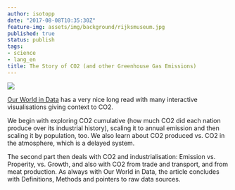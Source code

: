 ```yaml
---
author: isotopp
date: "2017-08-08T10:35:30Z"
feature-img: assets/img/background/rijksmuseum.jpg
published: true
status: publish
tags:
- science
- lang_en
title: The Story of CO2 (and other Greenhouse Gas Emissions)
---
```

[![](/uploads/2017/08/co2-per-capita-640x455.jpg)](https://ourworldindata.org/co2-and-other-greenhouse-gas-emissions/)

[Our World in Data](https://ourworldindata.org/co2-and-other-greenhouse-gas-emissions/)
has a very nice long read with many interactive visualisations giving
context to CO2.

We begin with exploring CO2 cumulative (how much CO2 did each nation produce
over its industrial history), scaling it to annual emission and then scaling
it by population, too. We also learn about CO2 produced vs. CO2 in the
atmosphere, which is a delayed system.

The second part then deals with CO2 and industrialisation: Emission vs.
Properity, vs. Growth, and also with CO2 from trade and transport, and from
meat production. As always with Our World in Data, the article concludes
with Definitions, Methods and pointers to raw data sources.
